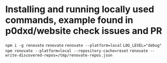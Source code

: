 # Installing and running locally used commands, example found in p0dxd/website check issues and PR
`npm i -g renovate`
`renovate`
`renovate --platform=local`
`LOG_LEVEL="debug" npm renovate --platform=local --repository-cache=reset`
`renovate --write-discovered-repos=/tmp/renovate-repos.json`